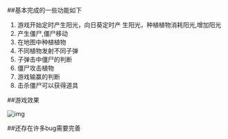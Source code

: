 ##基本完成的一些功能如下

1. 游戏开始定时产生阳光，向日葵定时产	生阳光，种植植物消耗阳光,增加阳光	
2. 产生僵尸,僵尸移动
3. 在地图中种植植物
4. 不同植物发射不同子弹
5. 子弹击中僵尸的判断
6. 僵尸攻击植物
7. 游戏输赢的判断
8. 击杀僵尸可以获得道具



##游戏效果

![img](https://iazuresky.com/usr/uploads/2020/07/436532821.gif) 

##还存在许多bug需要完善
